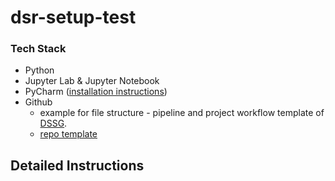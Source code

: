 # dsr-setup-test

### Tech Stack 
* Python
* Jupyter Lab & Jupyter Notebook
* PyCharm ([installation instructions](https://www.jetbrains.com/help/pycharm/installation-guide.html))
* Github
    * example for file structure - pipeline and project workflow template of  [DSSG](https://github.com/dssg/hitchhikers-guide/tree/master/sources/curriculum/0_before_you_start/pipelines-and-project-workflow). 
    * [repo template](https://github.com/Iskriyana/data-science-project-template)  

## Detailed Instructions